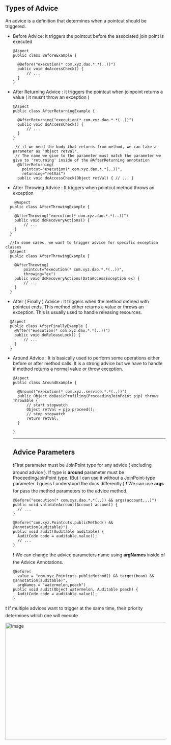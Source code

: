 ## Types of Advice

An advice is a definition that determines when a pointcut should be triggered.

- Before Advice: it triggers the pointcut before the associated join point is executed  
  ```
  @Aspect
  public class BeforeExample {
  
  	@Before("execution(* com.xyz.dao.*.*(..))")
  	public void doAccessCheck() {
  		// ...
  	}
  }
  ```

- After Returning Advice : it triggers the pointcut when joinpoint returns a value ( it musnt throw an exception )
  ```
  @Aspect
  public class AfterReturningExample {
  
  	@AfterReturning("execution(* com.xyz.dao.*.*(..))")
  	public void doAccessCheck() {
  		// ...
  	}
  }

   // if we need the body that returns from method, we can take a parameter as "Object retVal".
   // The name we give to the parameter must match the parameter we give to 'returning' inside of the @AfterReturning annotation
    @AfterReturning( 
      pointcut="execution(* com.xyz.dao.*.*(..))", 
      returning="retVal")
    public void doAccessCheck(Object retVal) { // ... }
  ```

- After Throwing Advice : It triggers when pointcut method throws an exception
```
    @Aspect
  public class AfterThrowingExample {
  
  	@AfterThrowing("execution(* com.xyz.dao.*.*(..))")
  	public void doRecoveryActions() {
  		// ...
  	}
  }

  //In some cases, we want to trigger advice for specific exception classes
  @Aspect
  public class AfterThrowingExample {
  
  	@AfterThrowing(
  		pointcut="execution(* com.xyz.dao.*.*(..))",
  		throwing="ex")
  	public void doRecoveryActions(DataAccessException ex) {
  		// ...
  	}
  }
```
- After ( Finally ) Advice : It triggers when the method defined with pointcut ends. This method either returns a value or throws an exception. This is usually used to handle releasing resources.
```
  @Aspect
  public class AfterFinallyExample {
  	@After("execution(* com.xyz.dao.*.*(..))")
  	public void doReleaseLock() {
  		// ...
  	}
  }
```
- Around Advice : It is basically used to perform some operations either before or after method calls. It is a strong advice but we have to handle if method returns a normal value or throw exception.
  ```
  @Aspect
  public class AroundExample {
  
  	@Around("execution(* com.xyz..service.*.*(..))")
  	public Object doBasicProfiling(ProceedingJoinPoint pjp) throws Throwable {
  		// start stopwatch
  		Object retVal = pjp.proceed();
  		// stop stopwatch
  		return retVal;
  	}
  
  }
  ```
  --------------------------------------------------
  ## Advice Parameters

  ❗First parameter must be JoinPoint type for any advice ( excluding around advice ). If type is **around** parameter must be ProceedingJoinPoint type. (But I can use it without a JoinPoint-type parameter. I guess I understood the docs differently.)
  ❗ We can use **args** for pass the method parameters to the advice method.
  ```
  @Before("execution(* com.xyz.dao.*.*(..)) && args(account,..)")
  public void validateAccount(Account account) {
  	// ...
  }
  
  @Before("com.xyz.Pointcuts.publicMethod() && @annotation(auditable)")
  public void audit(Auditable auditable) {
  	AuditCode code = auditable.value();
  	// ...
  }

  ```
  ❗ We can change the advice parameters name using **argNames** inside of the Advice Annotations.
  ```
  @Before(
  	value = "com.xyz.Pointcuts.publicMethod() && target(bean) && @annotation(auditable)",
  	argNames = "watermelon,peach")
  public void audit(Object watermelon, Auditable peach) {
  	AuditCode code = auditable.value();
  }
  ```
❗ If multiple advices want to trigger at the same time, their priority determines which one will execute


<img width="1193" height="367" alt="image" src="https://github.com/user-attachments/assets/7f3ebc2a-e448-41d2-98f9-36bc1d76dee7" />
